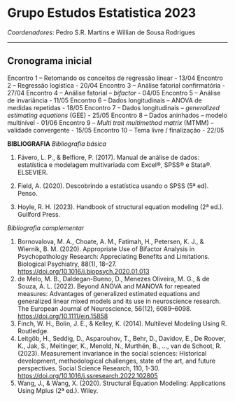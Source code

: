 # Grupo Estudos Estatistica 2023
*Coordenadores*: Pedro S.R. Martins e Willian de Sousa Rodrigues

---

## Cronograma inicial  

Encontro 1 – Retomando os conceitos de regressão linear - 13/04
Encontro 2 – Regressão logística - 20/04
Encontro 3 – Análise fatorial confirmatória - 27/04
Encontro 4 – Análise fatorial – *bifactor* - 04/05
Encontro 5 – Análise de invariância - 11/05
Encontro 6 – Dados longitudinais – ANOVA de medidas repetidas - 18/05
Encontro 7 – Dados longitudinais – *generalized estimating equations* (GEE) - 25/05
Encontro 8 – Dados aninhados – modelo multinível - 01/06
Encontro 9 – *Multi trait multimethod matrix* (MTMM) – validade convergente - 15/05
Encontro 10 – Tema livre / finalização - 22/05


**BIBLIOGRAFIA**
*Bibliografia básica*
1. Fávero, L. P., & Belfiore, P. (2017). Manual de análise de dados: estatística e modelagem multivariada com Excel®, SPSS® e Stata®. ELSEVIER.  
  
2. Field, A. (2020). Descobrindo a estatística usando o SPSS (5ª ed). Penso.  
  
3. Hoyle, R. H. (2023). Handbook of structural equation modeling (2ª ed.). Guilford Press.  


*Bibliografia complementar*
1. Bornovalova, M. A., Choate, A. M., Fatimah, H., Petersen, K. J., & Wiernik, B. M. (2020). Appropriate Use of Bifactor Analysis in Psychopathology Research: Appreciating Benefits and Limitations. Biological Psychiatry, 88(1), 18–27. https://doi.org/10.1016/j.biopsych.2020.01.013
2. de Melo, M. B., Daldegan-Bueno, D., Menezes Oliveira, M. G., & de Souza, A. L. (2022). Beyond ANOVA and MANOVA for repeated measures: Advantages of generalized estimated equations and generalized linear mixed models and its use in neuroscience research. The European Journal of Neuroscience, 56(12), 6089–6098. https://doi.org/10.1111/ejn.15858
3. Finch, W. H., Bolin, J. E., & Kelley, K. (2014). Multilevel Modeling Using R. Routledge.
4. Leitgöb, H., Seddig, D., Asparouhov, T., Behr, D., Davidov, E., De Roover, K., Jak, S., Meitinger, K., Menold, N., Murthén, B., …, van de Schoot, R. (2023). Measurement invariance in the social sciences: Historical development, methodological challenges, state of the art, and future perspectives. Social Science Research, 110, 1-30. https://doi.org/10.1016/j.ssresearch.2022.102805
5. Wang, J., & Wang, X. (2020). Structural Equation Modeling: Applications Using Mplus (2ª ed.). Wiley.

